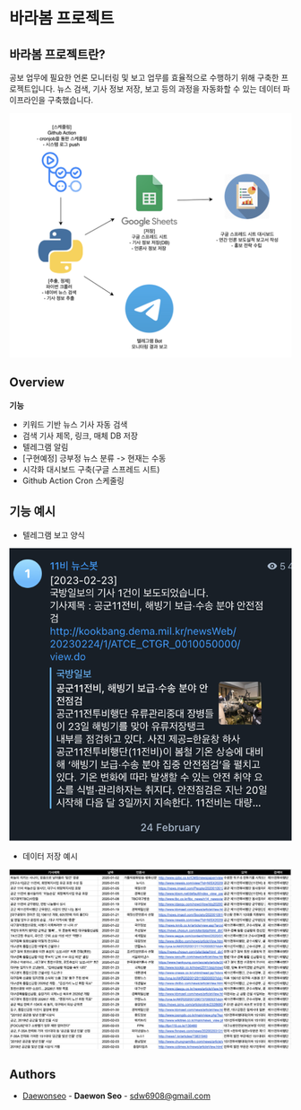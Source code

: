 # 바라봄 프로젝트

## 바라봄 프로젝트란?
<!--Wirte one paragraph of project description -->  
공보 업무에 필요한 언론 모니터링 및 보고 업무를 효율적으로 수행하기 위해 구축한 프로젝트입니다. 뉴스 검색, 기사 정보 저장, 보고 등의 과정을 자동화할 수 있는 데이터 파이프라인을 구축했습니다.

![예시](./img/architecture.png)

## Overview
<!-- Write Overview about this project -->
**기능**
- 키워드 기반 뉴스 기사 자동 검색
- 검색 기사 제목, 링크, 매체 DB 저장 
- 텔레그램 알림
- [구현예정] 긍부정 뉴스 분류 -> 현재는 수동
- 시각화 대시보드 구축(구글 스프레드 시트)
- Github Action Cron 스케줄링

## 기능 예시
- 텔레그램 보고 양식

![예시](./img/ex.png)
- 데이터 저장 예시

![예시](./img/example.png)

## Authors
  - [Daewonseo](https://github.com/daewonseo) - **Daewon Seo** - <sdw6908@gmail.com>


<!--
## Used or Referenced Projects
 - [referenced Project](project link) - **LICENSE** - little-bit introduce
-->